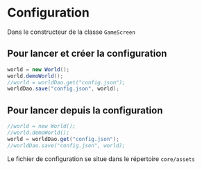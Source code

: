 # Configuration
Dans le constructeur de la classe `GameScreen`

## Pour lancer et créer la configuration
```java
world = new World();
world.demoWorld();
//world = worldDao.get("config.json");
worldDao.save("config.json", world);
```

## Pour lancer depuis la configuration
```java
//world = new World();
//world.demoWorld();
world = worldDao.get("config.json");
//worldDao.save("config.json", world);
```

Le fichier de configuration se situe dans le répertoire `core/assets`